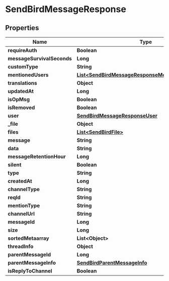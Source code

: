 

# SendBirdMessageResponse


## Properties

| Name | Type | Description | Notes |
|------------ | ------------- | ------------- | -------------|
|**requireAuth** | **Boolean** |  |  [optional] |
|**messageSurvivalSeconds** | **Long** |  |  [optional] |
|**customType** | **String** |  |  [optional] |
|**mentionedUsers** | [**List&lt;SendBirdMessageResponseMentionedUsersInner&gt;**](SendBirdMessageResponseMentionedUsersInner.md) |  |  [optional] |
|**translations** | **Object** |  |  [optional] |
|**updatedAt** | **Long** |  |  [optional] |
|**isOpMsg** | **Boolean** |  |  [optional] |
|**isRemoved** | **Boolean** |  |  [optional] |
|**user** | [**SendBirdMessageResponseUser**](SendBirdMessageResponseUser.md) |  |  [optional] |
|**_file** | **Object** |  |  [optional] |
|**files** | [**List&lt;SendBirdFile&gt;**](SendBirdFile.md) |  |  [optional] |
|**message** | **String** |  |  [optional] |
|**data** | **String** |  |  [optional] |
|**messageRetentionHour** | **Long** |  |  [optional] |
|**silent** | **Boolean** |  |  [optional] |
|**type** | **String** |  |  [optional] |
|**createdAt** | **Long** |  |  [optional] |
|**channelType** | **String** |  |  [optional] |
|**reqId** | **String** |  |  [optional] |
|**mentionType** | **String** |  |  [optional] |
|**channelUrl** | **String** |  |  [optional] |
|**messageId** | **Long** |  |  [optional] |
|**size** | **Long** |  |  [optional] |
|**sortedMetaarray** | **List&lt;Object&gt;** |  |  [optional] |
|**threadInfo** | **Object** |  |  [optional] |
|**parentMessageId** | **Long** |  |  [optional] |
|**parentMessageInfo** | [**SendBirdParentMessageInfo**](SendBirdParentMessageInfo.md) |  |  [optional] |
|**isReplyToChannel** | **Boolean** |  |  [optional] |



